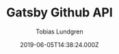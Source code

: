 ---
title: Gatsby Github API
github: https://github.com/lundgren2/gatsby-starter-github-api
demo: https://gatsby-starter-github-api.netlify.app/
author: Tobias Lundgren
ssg:
  - Gatsby
cms:
  - Markdown
date: 2019-06-05T14:38:24.000Z
description: >-
  Kick off your next, great Gatsby project with this Github source starter based
  on gatsby-source-github-api
draft: true
publish_date: '2019-06-05T14:38:24Z'
update_date: '2022-04-04T18:12:22Z'
github_star: 16
github_fork: 5
---